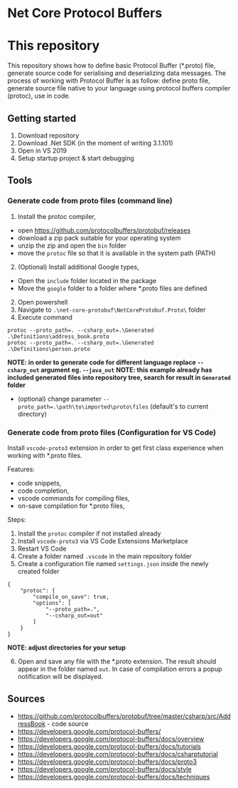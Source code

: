 # Net Core Protocol Buffers

# This repository

This repository shows how to define basic Protocol Buffer (*.proto) file, generate source code for serialising and deserializing data messages. The process of working with Protocol Buffer is as follow: define proto file, generate source file native to your language using protocol buffers compiler (protoc), use in code.

## Getting started

1. Download repository 
2. Download .Net SDK (in the moment of writing 3.1.101)
3. Open in VS 2019
4. Setup startup project & start debugging

## Tools

### Generate code from proto files (command line)

1. Install the protoc compiler,
  - open https://github.com/protocolbuffers/protobuf/releases
  - download a zip pack suitable for your operating system
  - unzip the zip and open the `bin` folder
  - move the `protoc` file so that it is available in the system path (PATH)
2. (Optional) Install additional Google types,
  - Open the `include` folder located in the package
  - Move the `google` folder to a folder where *.proto files are defined
2. Open powershell
3. Navigate to `.\net-core-protobuf\NetCoreProtobuf.Proto\` folder
4. Execute command
```
protoc --proto_path=. --csharp_out=.\Generated .\Definitions\address_book.proto
protoc --proto_path=. --csharp_out=.\Generated .\Definitions\person.proto
```
__NOTE: in order to generate code for different language replace `--csharp_out` argument eg. `--java_out`__
__NOTE: this example already has included generated files into repository tree, search for result in `Generated` folder__

- (optional) change parameter `--proto_path=.\path\to\imported\proto\files` (default's to current directory)

### Generate code from proto files (Configuration for VS Code)

Install `vscode-proto3` extension in order to get first class experience when working with *.proto files. 

Features:
- code snippets,
- code completion,
- vscode commands for compiling files,
- on-save compilation for *.proto files,

Steps:
1. Install the `protoc` compiler if not installed already  
2. Install `vscode-proto3` via VS Code Extensions Marketplace
3. Restart VS Code
4. Create a folder named `.vscode` in the main repository folder
5. Create a configuration file named `settings.json` inside the newly created folder

```
{
    "protoc": {
        "compile_on_save": true,
        "options": [
            "--proto_path=.",
            "--csharp_out=out"
        ]
    }
}
```

__NOTE: adjust directories for your setup__

6. Open and save any file with the *.proto extension. The result should appear in the folder named `out`. In case of compilation errors a popup notification will be displayed.

## Sources

- https://github.com/protocolbuffers/protobuf/tree/master/csharp/src/AddressBook - code source
- https://developers.google.com/protocol-buffers/
- https://developers.google.com/protocol-buffers/docs/overview
- https://developers.google.com/protocol-buffers/docs/tutorials
- https://developers.google.com/protocol-buffers/docs/csharptutorial
- https://developers.google.com/protocol-buffers/docs/proto3
- https://developers.google.com/protocol-buffers/docs/style
- https://developers.google.com/protocol-buffers/docs/techniques
